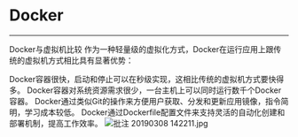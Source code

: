 # Docker
---
Docker与虚拟机比较
作为一种轻量级的虚拟化方式，Docker在运行应用上跟传统的虚拟机方式相比具有显著优势：

Docker容器很快，启动和停止可以在秒级实现，这相比传统的虚拟机方式要快得多。
Docker容器对系统资源需求很少，一台主机上可以同时运行数千个Docker容器。
Docker通过类似Git的操作来方便用户获取、分发和更新应用镜像，指令简明，学习成本较低。
Docker通过Dockerfile配置文件来支持灵活的自动化创建和部署机制，提高工作效率。
![批注 20190308 142211.jpg](0)